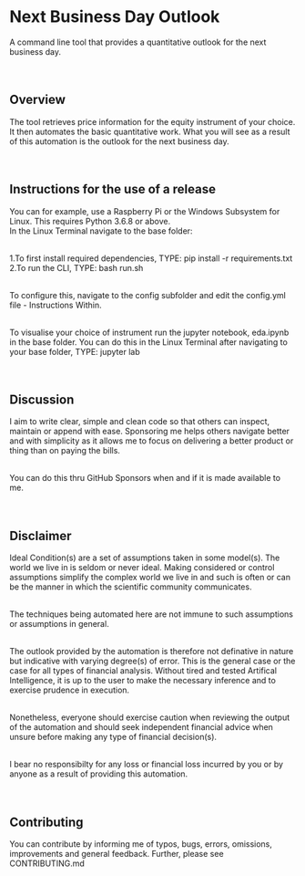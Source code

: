 # Next Business Day Outlook

A command line tool that provides a quantitative outlook for the next business day.<br/><br/><br/>

## Overview

The tool retrieves price information for the equity instrument of your choice. It then automates the basic quantitative work. What you will see as a result of this automation is the outlook for the next business day.<br/><br/><br/>

## Instructions for the use of a release

You can for example, use a Raspberry Pi or the Windows Subsystem for Linux. This requires Python 3.6.8 or above.<br/>
In the Linux Terminal navigate to the base folder:<br/><br/>

1.To first install required dependencies, TYPE: pip install -r requirements.txt<br/>
2.To run the CLI, TYPE: bash run.sh<br/><br/>

To configure this, navigate to the config subfolder and edit the config.yml file - Instructions Within.<br/><br/>

To visualise your choice of instrument run the jupyter notebook, eda.ipynb in the base folder. You can do this in the Linux Terminal after navigating to your base folder, TYPE: jupyter lab<br/><br/><br/>

## Discussion

I aim to write clear, simple and clean code so that others can inspect, maintain or append with ease. Sponsoring me helps others navigate better and with simplicity as it allows me to focus on delivering a better product or thing than on paying the bills.<br/><br/>

You can do this thru GitHub Sponsors when and if it is made available to me.<br/><br/><br/>

## Disclaimer

Ideal Condition(s) are a set of assumptions taken in some model(s). The world we live in is seldom or never ideal. Making considered or control assumptions simplify the complex world we live in and such is often or can be the manner in which the scientific community communicates.<br/><br/>

The techniques being automated here are not immune to such assumptions or assumptions in general.<br/><br/>

The outlook provided by the automation is therefore not definative in nature but indicative with varying degree(s) of error. This is the general case or the case for all types of financial analysis. Without tired and tested Artifical Intelligence, it is up to the user to make the necessary inference and to exercise prudence in execution.<br/><br/>

Nonetheless, everyone should exercise caution when reviewing the output of the automation and should seek independent financial advice when unsure before making any type of financial decision(s).<br/><br/>

I bear no responsibilty for any loss or financial loss incurred by you or by anyone as a result of providing this automation.<br/><br/><br/>

## Contributing

You can contribute by informing me of typos, bugs, errors, omissions, improvements and general feedback. Further, please see CONTRIBUTING.md<br/><br/><br/>


